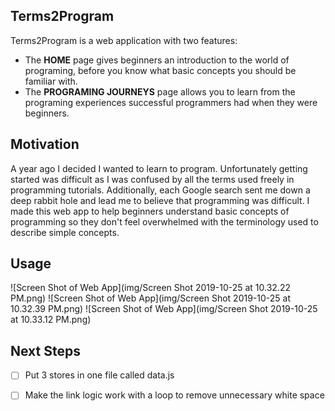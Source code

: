 ## Terms2Program
Terms2Program is a web application with two features:
- The **HOME** page gives beginners an introduction to the world of programing,
before you know what basic concepts you should be familiar with. 
- The **PROGRAMING JOURNEYS** page allows you to learn from the programing experiences successful programmers had when they were beginners. 

## Motivation
A year ago I decided I wanted to learn to program. Unfortunately getting started was difficult as I was confused 
by all the terms used freely in programming tutorials. Additionally, each Google search sent me down a deep 
rabbit hole and lead me to believe that programming was difficult. I made this web app to help beginners 
understand basic concepts of programming so they don't feel overwhelmed with the terminology used to describe 
simple concepts.  

## Usage
![Screen Shot of Web App](img/Screen Shot 2019-10-25 at 10.32.22 PM.png)
![Screen Shot of Web App](img/Screen Shot 2019-10-25 at 10.32.39 PM.png)
![Screen Shot of Web App](img/Screen Shot 2019-10-25 at 10.33.12 PM.png)

## Next Steps

- [ ] Put 3 stores in one file called data.js
- [ ] Make the link logic work with a loop to remove unnecessary white space 

